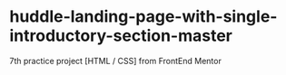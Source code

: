 # huddle-landing-page-with-single-introductory-section-master
7th practice project [HTML / CSS] from FrontEnd Mentor
